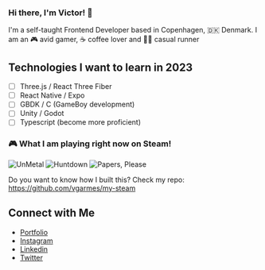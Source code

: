 ### Hi there, I'm Victor! 👋

I'm a self-taught Frontend Developer based in Copenhagen, 🇩🇰 Denmark. I am an 🎮 avid gamer, ☕️ coffee lover and 🏃🏻 casual runner

## Technologies I want to learn in 2023

- [ ] Three.js / React Three Fiber
- [ ] React Native / Expo
- [ ] GBDK / C (GameBoy development)
- [ ] Unity / Godot
- [ ] Typescript (become more proficient)

### 🎮 What I am playing right now on Steam!

<a href="https://steamcommunity.com/app/1203710" target="_blank" style="text-decoration:none;">
    <img src="https://cdn.akamai.steamstatic.com/steam/apps/1203710/capsule_231x87.jpg"} alt="UnMetal" />
  </a><a href="https://steamcommunity.com/app/598550" target="_blank" style="text-decoration:none;">
    <img src="https://cdn.akamai.steamstatic.com/steam/apps/598550/capsule_231x87.jpg"} alt="Huntdown" />
  </a><a href="https://steamcommunity.com/app/239030" target="_blank" style="text-decoration:none;">
    <img src="https://cdn.akamai.steamstatic.com/steam/apps/239030/capsule_231x87.jpg"} alt="Papers, Please" />
  </a>

Do you want to know how I built this? Check my repo: https://github.com/vgarmes/my-steam

## Connect with Me

- [Portfolio](https://vgarmes.github.io/portfolio/) <br/>
- [Instagram](https://www.instagram.com/vgmestre) <br/>
- [Linkedin](https://www.linkedin.com/in/vgmestre/) <br/>
- [Twitter](https://twitter.com/vgmestre) <br/>
